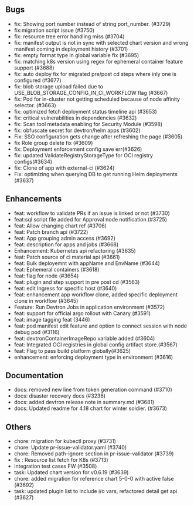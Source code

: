 ## Bugs
- fix: Showing port number instead of string port_number. (#3729)
- fix:migration script issue  (#3750)
- fix: resource tree error handling miss (#3704)
- fix: manifest output is not in sync with selected chart version and wrong manifest coming in deployment history (#3701)
- fix: empty format type in global variable fix (#3695)
- fix: matching k8s version using regex for ephemeral container feature support (#3688)
- fix: auto deploy fix for migrated pre/post cd steps where inly one is configured (#3677)
- fix: blob storage upload failed due to USE_BLOB_STORAGE_CONFIG_IN_CI_WORKFLOW flag (#3667)
- fix: Pod for in-cluster not getting scheduled because of node affinity selector. (#3663)
- fix: optimized fetch deployment status timeline api (#3653)
- fix: critical vulnerabilities in dependencies (#3632)
- fix: Scan tool metadata enabling for Security Module (#3598)
- fix: obfuscate secret for devtron/helm apps (#3602)
- Fix: SSO configuration gets change after refreshing the page (#3605)
- fix Role group delete fix (#3609)
- fix: Deployment enforcement config save err(#3626)
- fix: updated ValidateRegistryStorageType for OCI registry configs(#3634)
- fix: Clone of app with external-ci (#3624)
- Fix: optimizing when querying DB to get running Helm deployments (#3637)
## Enhancements
- feat: workflow to validate PRs if an issue is linked or not (#3730)
- feat:sql script file added for Approval node notification  (#3725)
- feat: Allow changing chart ref (#3706)
- feat: Patch branch api (#3722)
- feat: App grouping admin access (#3692)
- feat: description for apps and jobs (#3668)
- Enhancement: Kubernetes api refactoring (#3635)
- feat: Patch source of ci material api (#3661)
- feat: Bulk deployemnt with appName and EnvName (#3644)
- feat: Ephemeral containers (#3618)
- feat: flag for node (#3654)
- feat: plugin and step support in pre post cd (#3563)
- feat: edit Ingress for specific host (#3640)
- feat: enhancement app workflow clone, added specific deployment clone in workflow (#3645)
- Feature: Run Devtron Jobs in application environment (#3572)
- feat: support for official argo rollout with Canary (#3591)
- feat: image tagging feat (3446)
- feat: pod manifest edit feature and option to connect session with node debug pod (#3116)
- feat: devtronContainerImageRepo variable added (#3604)
- feat: Integrated OCI registries in global config artifact store.(#3567)
- feat: Flag to pass build platform globally(#3625)
- enhancement: enforcing deployment type in environment (#3616)
## Documentation
- docs: removed new line from token generation command (#3710)
- docs: disaster recovery docs (#3236)
- docs: added devtron release note in summary.md (#3681)
- docs: Updated readme for 4.18 chart for winter soldier. (#3673)
## Others
- chore: migration for kubectl proxy (#3731)
- chore: Update pr-issue-validator.yaml (#3740)
- chore: Removed path-ignore section in pr-issue-validator (#3739)
- fix : Resource list fetch for K8s (#3713)
- integration test cases FW (#3508)
- task: Updated chart version for v0.6.19 (#3639)
- chore: added migration for reference chart 5-0-0 with active false (#3692)
- task: updated plugin list to include i/o vars, refactored detail get api (#3627)
